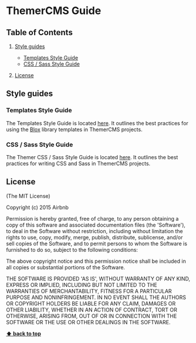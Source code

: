 # ThemerCMS Guide

## Table of Contents

1. [Style guides](#style-guides)
   - [Templates Style Guide](#templates-style-guide)
   - [CSS / Sass Style Guide](#css-/-sass-style-guide)

2. [License](#license)

## Style guides

### Templates Style Guide

The Templates Style Guide is located [here](TEMPLATES.md). It outlines the best practices for using the [Blox](https://github.com/building-blox/blox) library templates in ThemerCMS projects.

### CSS / Sass Style Guide

The Themer CSS / Sass Style Guide is located [here](STYLES.md). It outlines the best practices for writing CSS and Sass in ThemerCMS projects.

## License

(The MIT License)

Copyright (c) 2015 Airbnb

Permission is hereby granted, free of charge, to any person obtaining a copy of this software and associated documentation files (the 'Software'), to deal in the Software without restriction, including without limitation the rights to use, copy, modify, merge, publish, distribute, sublicense, and/or sell copies of the Software, and to permit persons to whom the Software is furnished to do so, subject to the following conditions:

The above copyright notice and this permission notice shall be included in all copies or substantial portions of the Software.

THE SOFTWARE IS PROVIDED 'AS IS', WITHOUT WARRANTY OF ANY KIND, EXPRESS OR IMPLIED, INCLUDING BUT NOT LIMITED TO THE WARRANTIES OF MERCHANTABILITY, FITNESS FOR A PARTICULAR PURPOSE AND NONINFRINGEMENT. IN NO EVENT SHALL THE AUTHORS OR COPYRIGHT HOLDERS BE LIABLE FOR ANY CLAIM, DAMAGES OR OTHER LIABILITY, WHETHER IN AN ACTION OF CONTRACT, TORT OR OTHERWISE, ARISING FROM, OUT OF OR IN CONNECTION WITH THE SOFTWARE OR THE USE OR OTHER DEALINGS IN THE SOFTWARE.

**[⬆ back to top](#table-of-contents)**